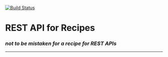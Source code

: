 [![Build Status](https://travis-ci.org/j2dunham/recipe-app-api.svg?branch=master)](https://travis-ci.org/j2dunham/recipe-app-api)

# REST API for Recipes
### *not to be mistaken for a recipe for REST APIs*
---
